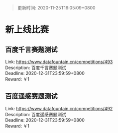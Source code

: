 > 更新时间: 2020-11-25T16:05:09+0800 

# 新上线比赛


## 百度千言赛题测试
Link: https://www.datafountain.cn/competitions/493  
Description: 百度千言赛题测试  
Deadline: 2020-12-31T23:59:59+0800  
Reward: ￥1  

## 百度遥感赛题测试
Link: https://www.datafountain.cn/competitions/492  
Description: 百度遥感赛题测试  
Deadline: 2020-12-31T23:59:59+0800  
Reward: ￥1  

